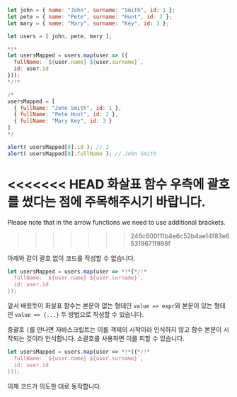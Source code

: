 
```js run no-beautify
let john = { name: "John", surname: "Smith", id: 1 };
let pete = { name: "Pete", surname: "Hunt", id: 2 };
let mary = { name: "Mary", surname: "Key", id: 3 };

let users = [ john, pete, mary ];

*!*
let usersMapped = users.map(user => ({
  fullName: `${user.name} ${user.surname}`,
  id: user.id
}));
*/!*

/*
usersMapped = [
  { fullName: "John Smith", id: 1 },
  { fullName: "Pete Hunt", id: 2 },
  { fullName: "Mary Key", id: 3 }
]
*/

alert( usersMapped[0].id ); // 1
alert( usersMapped[0].fullName ); // John Smith
```

<<<<<<< HEAD
화살표 함수 우측에 괄호를 썼다는 점에 주목해주시기 바랍니다.
=======
Please note that in the arrow functions we need to use additional brackets. 
>>>>>>> 246c600f11b4e6c52b4ae14f83e65319671f998f

아래와 같이 괄호 없이 코드를 작성할 수 없습니다.
```js
let usersMapped = users.map(user => *!*{*/!*
  fullName: `${user.name} ${user.surname}`,
  id: user.id
});
```

앞서 배웠듯이 화살표 함수는 본문이 없는 형태인 `value => expr`와 본문이 있는 형태인 `value => {...}` 두 방법으로 작성할 수 있습니다.

중괄호 `{`를 만나면 자바스크립트는 이를 객체의 시작이라 인식하지 않고 함수 본문이 시작되는 것이라 인식합니다. 소괄호를 사용하면 이를 피할 수 있습니다.  

```js
let usersMapped = users.map(user => *!*({*/!*
  fullName: `${user.name} ${user.surname}`,
  id: user.id
}));
```

이제 코드가 의도한 대로 동작합니다.


